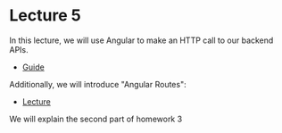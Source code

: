 # Lecture 5

In this lecture, we will use Angular to make an HTTP call to our backend APIs.

- [Guide](../../Labs/Lab4/webapp_101.md)

Additionally, we will introduce "Angular Routes":

- [Lecture](./Lecture5.pdf)

We will explain the second part of homework 3
